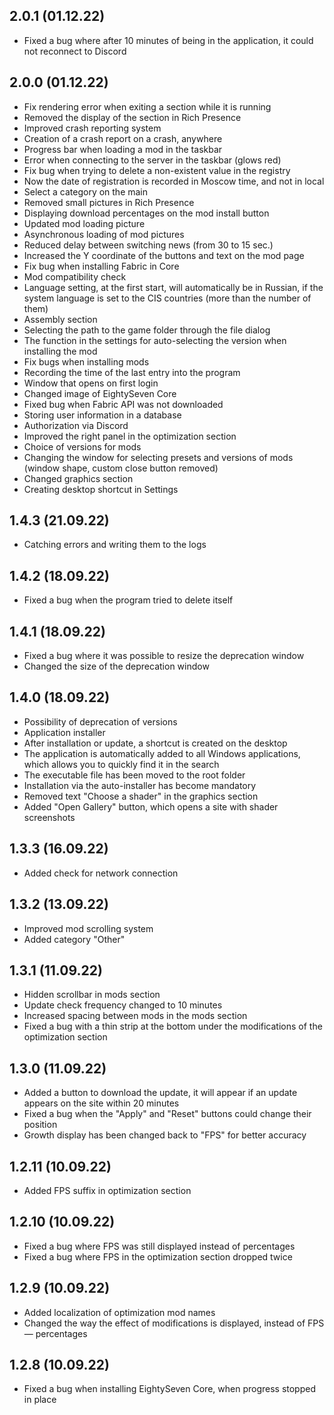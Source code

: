 ## 2.0.1 (01.12.22)

- Fixed a bug where after 10 minutes of being in the application, it could not reconnect to Discord

## 2.0.0 (01.12.22)

- Fix rendering error when exiting a section while it is running
- Removed the display of the section in Rich Presence
- Improved crash reporting system
- Creation of a crash report on a crash, anywhere
- Progress bar when loading a mod in the taskbar
- Error when connecting to the server in the taskbar (glows red)
- Fix bug when trying to delete a non-existent value in the registry
- Now the date of registration is recorded in Moscow time, and not in local
- Select a category on the main
- Removed small pictures in Rich Presence
- Displaying download percentages on the mod install button
- Updated mod loading picture
- Asynchronous loading of mod pictures
- Reduced delay between switching news (from 30 to 15 sec.)
- Increased the Y coordinate of the buttons and text on the mod page
- Fix bug when installing Fabric in Core
- Mod compatibility check
- Language setting, at the first start, will automatically be in Russian, if the system language is set to the CIS countries (more than the number of them)
- Assembly section
- Selecting the path to the game folder through the file dialog
- The function in the settings for auto-selecting the version when installing the mod
- Fix bugs when installing mods
- Recording the time of the last entry into the program
- Window that opens on first login
- Changed image of EightySeven Core
- Fixed bug when Fabric API was not downloaded
- Storing user information in a database
- Authorization via Discord
- Improved the right panel in the optimization section
- Choice of versions for mods
- Changing the window for selecting presets and versions of mods (window shape, custom close button removed)
- Changed graphics section
- Creating desktop shortcut in Settings

## 1.4.3 (21.09.22)

- Catching errors and writing them to the logs

## 1.4.2 (18.09.22)

- Fixed a bug when the program tried to delete itself

## 1.4.1 (18.09.22)

- Fixed a bug where it was possible to resize the deprecation window
- Changed the size of the deprecation window

## 1.4.0 (18.09.22)

- Possibility of deprecation of versions
- Application installer
- After installation or update, a shortcut is created on the desktop
- The application is automatically added to all Windows applications, which allows you to quickly find it in the search
- The executable file has been moved to the root folder
- Installation via the auto-installer has become mandatory
- Removed text "Choose a shader" in the graphics section
- Added "Open Gallery" button, which opens a site with shader screenshots

## 1.3.3 (16.09.22)

- Added check for network connection

## 1.3.2 (13.09.22)

- Improved mod scrolling system
- Added category "Other"

## 1.3.1 (11.09.22)

- Hidden scrollbar in mods section
- Update check frequency changed to 10 minutes
- Increased spacing between mods in the mods section
- Fixed a bug with a thin strip at the bottom under the modifications of the optimization section

## 1.3.0 (11.09.22)

- Added a button to download the update, it will appear if an update appears on the site within 20 minutes
- Fixed a bug when the "Apply" and "Reset" buttons could change their position
- Growth display has been changed back to "FPS" for better accuracy

## 1.2.11 (10.09.22)

- Added FPS suffix in optimization section

## 1.2.10 (10.09.22)

- Fixed a bug where FPS was still displayed instead of percentages
- Fixed a bug where FPS in the optimization section dropped twice

## 1.2.9 (10.09.22)

- Added localization of optimization mod names
- Changed the way the effect of modifications is displayed, instead of FPS — percentages

## 1.2.8 (10.09.22)

- Fixed a bug when installing EightySeven Core, when progress stopped in place

